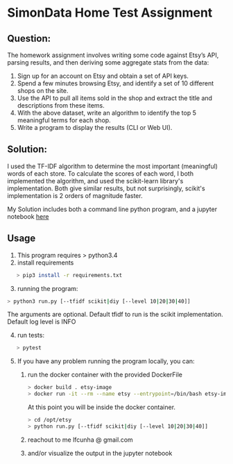 # SimonData Home Test Assignment


## Question:
The homework assignment involves writing some code against Etsy’s API, parsing results, and then deriving some aggregate stats from the data:

1. Sign up for an account on Etsy and obtain a set of API keys.
2. Spend a few minutes browsing Etsy, and identify a set of 10 different shops on the site.
3. Use the API to pull all items sold in the shop and extract the title and descriptions from these items. 
4. With the above dataset, write an algorithm to identify the top 5 meaningful terms for each shop. 
5. Write a program to display the results (CLI or Web UI).



## Solution:

I used the TF-IDF algorithm to determine the most important (meaningful) words of each store.
To calculate the scores of each word, I both implemented the algorithm, and used the scikit-learn library's implementation.
Both give similar results, but not surprisingly, scikit's implementation is 2 orders of magnitude faster.
 
 
 
My Solution includes both a command line python program, and a jupyter notebook [here](https://github.com/lfcunha/etsy_meaningful_words/blob/master/notebook.ipynb)
 
 
## Usage
 
 1) This program requires >  python3.4
 2) install requirements
 ```bash
    > pip3 install -r requirements.txt
```
 3) running the program:
 ```bash
> python3 run.py [--tfidf scikit|diy [--level 10|20|30|40]]
```
 The arguments are optional. Default tfidf to run is the scikit implementation. Default log level is INFO
 
 
 4) run tests:
 ```bash
    > pytest
```
 
 5) If you have any problem running the program locally, you can:
    1. run the docker container with the provided DockerFile
        ```bash
        > docker build . etsy-image
        > docker run -it --rm --name etsy --entrypoint=/bin/bash etsy-image
        ```
        At this point you will be inside the docker container.
        ```bash
        > cd /opt/etsy
        > python run.py [--tfidf scikit|diy [--level 10|20|30|40]]
        ```
        
    2. reachout to me lfcunha @ gmail.com
    3. and/or visualize the output in the jupyter notebook


